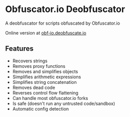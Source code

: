 # Obfuscator.io Deobfuscator

A deobfuscator for scripts obfuscated by Obfuscator.io

Online version at [obf-io.deobfuscate.io](https://obf-io.deobfuscate.io)

## Features

-   Recovers strings
-   Removes proxy functions
-   Removes and simplifies objects
-   Simplifies arithmetic expressions
-   Simplifies string concatenation
-   Removes dead code
-   Reverses control flow flattening
-   Can handle most obfuscator.io forks
-   Is safe (doesn't run any untrusted code/sandbox)
-   Automatic config detection
